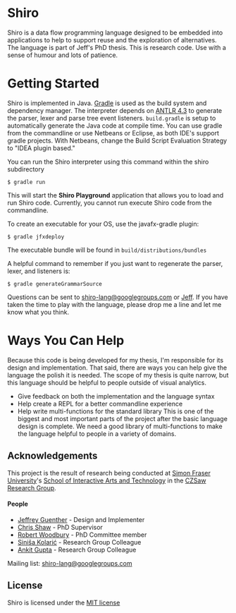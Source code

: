 Shiro
=====

Shiro is a data flow programming language designed to be embedded into applications to help to support reuse and the exploration of alternatives. The language is part of Jeff's PhD thesis. This is research code. Use with a sense of humour and lots of patience.

Getting Started
===============

Shiro is implemented in Java. [Gradle](http://www.gradle.org/) is used as the build system and dependency manager. The interpreter depends on [ANTLR 4.3](http://www.antlr.org/) to generate the parser, lexer and parse tree event listeners. `build.gradle` is setup to automatically generate the Java code at compile time. You can use gradle from the commandline or use Netbeans or Eclipse, as both IDE's support gradle projects. With Netbeans, change the Build Script Evaluation Strategy to "IDEA plugin based."

You can run the Shiro interpreter using this command within the shiro subdirectory

    $ gradle run

This will start the **Shiro Playground** application that allows you to load and run Shiro code. Currently, you cannot run execute Shiro code from the commandline.

To create an executable for your OS, use the javafx-gradle plugin:

    $ gradle jfxdeploy
The executable bundle will be found in `build/distributions/bundles`

A helpful command to remember if you just want to regenerate the parser, lexer, and listeners is:

    $ gradle generateGrammarSource

Questions can be sent to shiro-lang@googlegroups.com or [Jeff](mailto:jguenthe@sfu.ca). If you have taken the time to play with the language, please drop me a line and let me know what you think.

Ways You Can Help
=================

Because this code is being developed for my thesis, I'm responsible for its design and implementation. That said, there are ways you can help give the language the polish it is needed. The scope of my thesis is quite narrow, but this language should be helpful to people outside of visual analytics.

* Give feedback on both the implementation and the language syntax
* Help create a REPL for a better commandline experience
* Help write multi-functions for the standard library
  This is one of the biggest and most important parts of the project after the basic language design is complete. We need a good library of multi-functions to make the language helpful to people in a variety of domains.

Acknowledgements
-----------------
This project is the result of research being conducted at [Simon Fraser University](http://www.sfu.ca/)'s [School of Interactive Arts and Technology](http://www.siat.sfu.ca/) in the [CZSaw Research Group](http://czsaw.iat.sfu.ca/). 

#### People
* [Jeffrey Guenther](http://jeffreyguenther.com) - Design and Implementer
* [Chris Shaw](http://www.sfu.ca/~shaw/) - PhD Supervisor
* [Robert Woodbury](http://www.siat.sfu.ca/faculty/profile/rob-woodbury) - PhD Committee member
* [Siniša Kolarić](http://www.sfu.ca/~skolaric/) - Research Group Colleague
* [Ankit Gupta](http://www.linkedin.com/pub/ankit-gupta/37/b7b/851) - Research Group Colleague

Mailing list: shiro-lang@googlegroups.com

License
-------
Shiro is licensed under the [MIT license](http://opensource.org/licenses/MIT)
